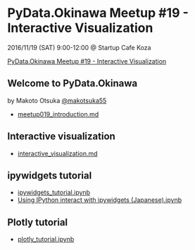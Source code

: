 # PyData.Okinawa Meetup #19 - Interactive Visualization

2016/11/19 (SAT) 9:00-12:00 @ Startup Cafe Koza

[PyData.Okinawa Meetup #19 - Interactive Visualization](https://www.meetup.com/PyData-Okinawa/events/235040581/)

## Welcome to PyData.Okinawa
by Makoto Otsuka [@makotsuka55](https://twitter.com/makotsuka55)

- [meetup019_introduction.md](https://github.com/PyDataOkinawa/meetup019/blob/master/introduction/meetup019_introduction.md)

## Interactive visualization

- [interactive_visualization.md](https://github.com/PyDataOkinawa/meetup019/blob/master/interactive_visualization/interactive_visualization.md)

## ipywidgets tutorial

- [ipywidgets_tutorial.ipynb](https://github.com/PyDataOkinawa/meetup019/blob/master/ipywidgets/ipywidgets_tutorial.ipynb)
- [Using IPython interact with ipywidgets (Japanese).ipynb](https://github.com/PyDataOkinawa/meetup019/blob/master/ipywidgets/Using%20IPython%20interact%20with%20ipywidgets%20(Japanese).ipynb)

## Plotly tutorial

- [plotly_tutorial.ipynb](https://github.com/PyDataOkinawa/meetup019/blob/master/plotly/plotly_tutorial.ipynb)